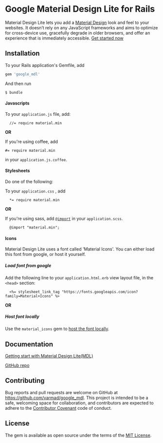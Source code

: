 # Google Material Design Lite for Rails 

Material Design Lite lets you add a [Material Design](http://google.com/design/spec) look and feel to your websites. It doesn’t rely on any JavaScript frameworks and aims to optimize for cross-device use, gracefully degrade in older browsers, and offer an experience that is immediately accessible. [Get started now](http://www.getmdl.io/started/index.html)

## Installation

To your Rails application's Gemfile, add

```ruby
gem 'google_mdl'
```

And then run

    $ bundle

#### Javascripts

To your `application.js` file, add:

```
  //= require material.min
```
**OR**

If you're using coffee, add 
```
#= require material.min
```
in your `application.js.coffee`.


#### Stylesheets

Do one of the following:

To your `application.css` , add
```
  *= require material.min
```

**OR**

If you're using sass, add
[`@import`](https://github.com/rails/sass-rails#important-note)
in your `application.scss`.

```
  @import "material.min";
```

#### Icons
Material Design Lite uses a font called 'Material Icons'.
You can either load this font from google, or host it yourself.

##### Load font from google
Add the following line to your `application.html.erb` view layout file, 
in the `<head>` section:

```
  <%= stylesheet_link_tag "https://fonts.googleapis.com/icon?family=Material+Icons" %>
```

**OR**

##### Host font locally
Use the `material_icons` gem to [host the font locally](https://github.com/Angelmmiguel/material_icons).


## Documentation
[Getting start with Material Design Lite(MDL)](http://www.getmdl.io/started/index.html)

[GitHub repo](https://github.com/google/material-design-lite)



## Contributing

Bug reports and pull requests are welcome on GitHub at https://github.com/varmad/google_mdl. This project is intended to be a safe, welcoming space for collaboration, and contributors are expected to adhere to the [Contributor Covenant](contributor-covenant.org) code of conduct.


## License

The gem is available as open source under the terms of the [MIT License](http://opensource.org/licenses/MIT).